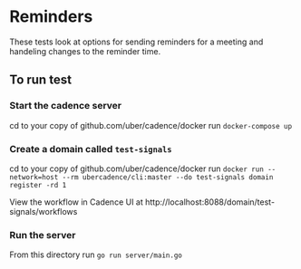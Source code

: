 # Reminders
These tests look at options for sending reminders for a meeting and handeling changes to the reminder time.


## To run test

### Start the cadence server
cd to your copy of github.com/uber/cadence/docker
run `docker-compose up`

### Create a domain called `test-signals`
cd to your copy of github.com/uber/cadence/docker
run `docker run --network=host --rm ubercadence/cli:master --do test-signals domain register -rd 1`

View the workflow in Cadence UI at http://localhost:8088/domain/test-signals/workflows

### Run the server
From this directory run `go run server/main.go`
